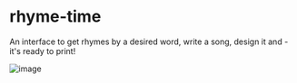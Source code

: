 # rhyme-time
An interface to get rhymes by a desired word, write a song, design it and - it's ready to print!

![image](https://user-images.githubusercontent.com/39950157/147967769-129a6680-e0c3-4b96-beb0-e7269d05c031.png)
